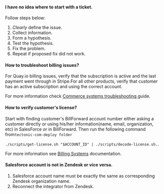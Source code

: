 #### I have no idea where to start with a ticket. 

Follow steps below:

1. _Clearly_ define the issue.
2. Collect information.
3. Form a hypothesis.
4. Test the hypothesis.
5. Fix the problem.
6. Repeat if proposed fix did not work. 

#### How to troubleshoot billing issues?

For Quay.io billing issues, verify that the subscription is active and the last payment went through in Stripe.For all other products, verify that customer has an active subscription and using the correct account.

For more information check [Commerce systems troubleshooting ](https://docs.google.com/document/d/1CT8xP_V_749VTaoSzSrhiFtUm0ECcFLdJTK1sd5uJY0/edit#)guide.

#### How to verify customer's license?

Start with finding customer's BillForward account number either asking a customer directly or using his/her information\(name, email, organization, etc\) in SalesForce or in BillForward. Then run the following command from`tectonic-com-deploy folder`

`./scripts/get-license.sh "$ACCOUNT_ID" | ./scripts/decode-license.sh.`.

For more information see [Billing Systems](https://docs.google.com/document/d/1-GOT4kg8WY2aM55l9Mmj3FfyZMGGQ4PyCfLPX0JpGr0/edit#heading=h.avqk4clgjd3r) documentation.

#### Salesforce account is not in Zendesk or vice versa.

1. Salesforce account name must be exactly the same as corresponding Zendesk organization name.
2. Reconnect the integrator from Zendesk.

 

#### 



